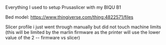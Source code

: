 Everything I used to setup Prusaslicer with my BIQU B1


Bed model:
https://www.thingiverse.com/thing:4822571/files

Slicer profile i just went through manually but did not touch machine limits (this will be limited by the marlin firmware as the printer will use the lower value of the 2 -- firmware vs slicer)
